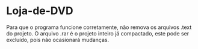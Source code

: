 # Loja-de-DVD
Para que o programa funcione corretamente, não remova os arquivos .text do projeto.
O arquivo .rar é o projeto inteiro já compactado, este pode ser excluído, pois não ocasionará mudanças.
